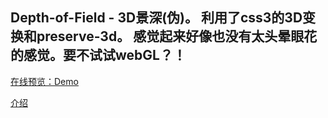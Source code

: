 Depth-of-Field - 3D景深(伪)。
利用了css3的3D变换和preserve-3d。 
感觉起来好像也没有太头晕眼花的感觉。要不试试webGL？！
-----------------------------------  

[在线预览：Demo](http://www.yunjiayigou.com/js/lib/temp/Depth-of-Field/) 

[介绍](http://nostarsnow.github.io/2016/03/15/Depth-of-Field/) 